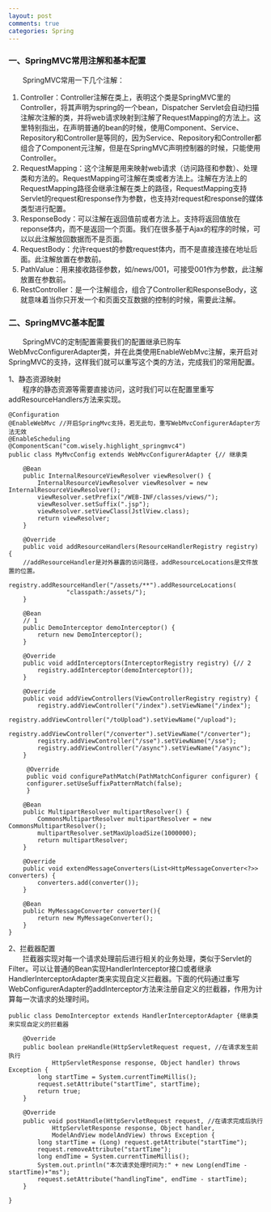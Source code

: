 ```yaml
---
layout: post
comments: true
categories: Spring
---
```


### 一、SpringMVC常用注解和基本配置
&emsp;&emsp;SpringMVC常用一下几个注解：

1. Controller：Controller注解在类上，表明这个类是SpringMVC里的Controller，将其声明为spring的一个bean，Dispatcher Servlet会自动扫描注解次注解的类，并将web请求映射到注解了RequestMapping的方法上。这里特别指出，在声明普通的bean的时候，使用Component、Service、Repository和Controller是等同的，因为Service、Repository和Controller都组合了Component元注解，但是在SpringMVC声明控制器的时候，只能使用Controller。
2. RequestMapping：这个注解是用来映射web请求（访问路径和参数）、处理类和方法的。RequestMapping可注解在类或者方法上。注解在方法上的RequestMapping路径会继承注解在类上的路径，RequestMapping支持Servlet的request和response作为参数，也支持对request和response的媒体类型进行配置。
3. ResponseBody：可以注解在返回值前或者方法上。支持将返回值放在reponse体内，而不是返回一个页面。我们在很多基于Ajax的程序的时候，可以以此注解放回数据而不是页面。
4. RequestBody：允许request的参数request体内，而不是直接连接在地址后面。此注解放置在参数前。
5. PathValue：用来接收路径参数，如/news/001，可接受001作为参数，此注解放置在参数前。
6. RestController：是一个注解组合，组合了Controller和ResponseBody，这就意味着当你只开发一个和页面交互数据的控制的时候，需要此注解。

### 二、SpringMVC基本配置
&emsp;&emsp;SpringMVC的定制配置需要我们的配置继承已购车WebMvcConfigurerAdapter类，并在此类使用EnableWebMvc注解，来开启对SpringMVC的支持，这样我们就可以重写这个类的方法，完成我们的常用配置。

1、静态资源映射   
&emsp;&emsp;程序的静态资源等需要直接访问，这时我们可以在配置里重写addResourceHandlers方法来实现。

```
@Configuration
@EnableWebMvc //开启SpringMvc支持，若无此句，重写WebMvcConfigurerAdapter方法无效
@EnableScheduling
@ComponentScan("com.wisely.highlight_springmvc4")
public class MyMvcConfig extends WebMvcConfigurerAdapter {// 继承类

	@Bean
	public InternalResourceViewResolver viewResolver() {
		InternalResourceViewResolver viewResolver = new InternalResourceViewResolver();
		viewResolver.setPrefix("/WEB-INF/classes/views/");
		viewResolver.setSuffix(".jsp");
		viewResolver.setViewClass(JstlView.class);
		return viewResolver;
	}

	@Override
	public void addResourceHandlers(ResourceHandlerRegistry registry) {
    //addResourceHandler是对外暴露的访问路径，addResourceLocations是文件放置的位置。
		registry.addResourceHandler("/assets/**").addResourceLocations(
				"classpath:/assets/");
	}

	@Bean
	// 1
	public DemoInterceptor demoInterceptor() {
		return new DemoInterceptor();
	}

	@Override
	public void addInterceptors(InterceptorRegistry registry) {// 2
		registry.addInterceptor(demoInterceptor());
	}

	@Override
	public void addViewControllers(ViewControllerRegistry registry) {
		registry.addViewController("/index").setViewName("/index");
		registry.addViewController("/toUpload").setViewName("/upload");
		registry.addViewController("/converter").setViewName("/converter");
		registry.addViewController("/sse").setViewName("/sse");
		registry.addViewController("/async").setViewName("/async");
	}

	 @Override
	 public void configurePathMatch(PathMatchConfigurer configurer) {
	 configurer.setUseSuffixPatternMatch(false);
	 }

	@Bean
	public MultipartResolver multipartResolver() {
		CommonsMultipartResolver multipartResolver = new CommonsMultipartResolver();
		multipartResolver.setMaxUploadSize(1000000);
		return multipartResolver;
	}

	@Override
    public void extendMessageConverters(List<HttpMessageConverter<?>> converters) {
        converters.add(converter());
    }

	@Bean
	public MyMessageConverter converter(){
		return new MyMessageConverter();
	}
}
```

2、拦截器配置   
&emsp;&emsp;拦截器实现对每一个请求处理前后进行相关的业务处理，类似于Servlet的Filter。可以让普通的Bean实现HandlerInterceptor接口或者继承HandlerInterceptorAdapter类来实现自定义拦截器。下面的代码通过重写WebConfigurerAdapter的addInterceptor方法来注册自定义的拦截器，作用为计算每一次请求的处理时间。

```
public class DemoInterceptor extends HandlerInterceptorAdapter {继承类来实现自定义的拦截器

	@Override
	public boolean preHandle(HttpServletRequest request, //在请求发生前执行
			HttpServletResponse response, Object handler) throws Exception {
		long startTime = System.currentTimeMillis();
		request.setAttribute("startTime", startTime);
		return true;
	}

	@Override
	public void postHandle(HttpServletRequest request, //在请求完成后执行
			HttpServletResponse response, Object handler,
			ModelAndView modelAndView) throws Exception {
		long startTime = (Long) request.getAttribute("startTime");
		request.removeAttribute("startTime");
		long endTime = System.currentTimeMillis();
		System.out.println("本次请求处理时间为:" + new Long(endTime - startTime)+"ms");
		request.setAttribute("handlingTime", endTime - startTime);
	}

}
```
